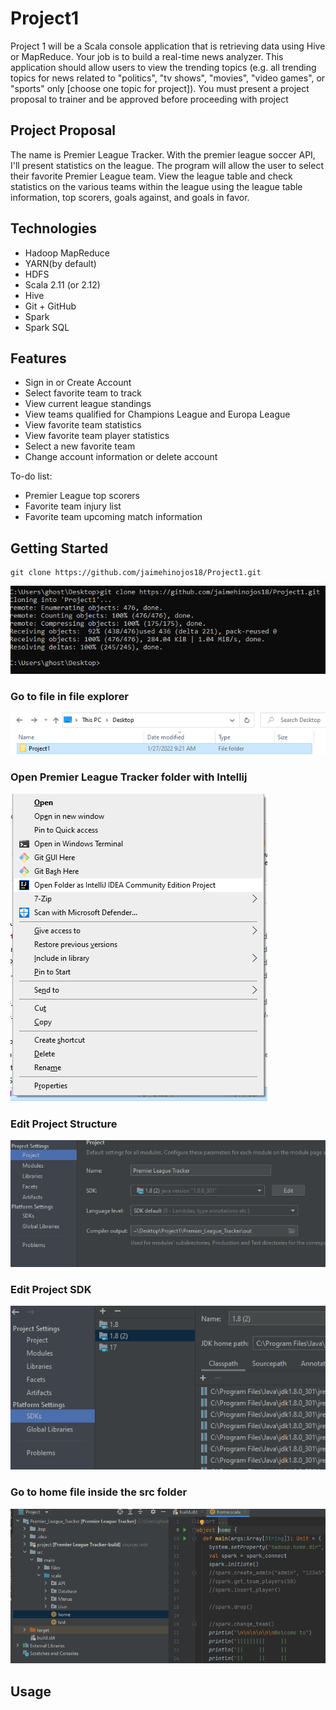 # Project1
Project 1 will be a Scala console application that is retrieving data using Hive or MapReduce. Your job is to build a real-time news analyzer. This application should allow users to view the trending topics (e.g. all trending topics for news related to "politics", "tv shows", "movies", "video games", or "sports" only [choose one topic for project]).
You must present a project proposal to trainer and be approved before proceeding with project
## Project Proposal
The name is Premier League Tracker. With the premier league soccer API, I'll present statistics on the league. The program will allow the user to select their favorite Premier League team. View the league table and check statistics on the various teams within the league using the league table information, top scorers, goals against, and goals in favor. 
## Technologies
- Hadoop MapReduce
- YARN(by default) 
- HDFS
- Scala 2.11 (or 2.12)
- Hive
- Git + GitHub
- Spark
- Spark SQL
## Features
- Sign in or Create Account
- Select favorite team to track
- View current league standings
- View teams qualified for Champions League and Europa League
- View favorite team statistics
- View favorite team player statistics
- Select a new favorite team
- Change account information or delete account 

To-do list:
- Premier League top scorers 
- Favorite team injury list
- Favorite team upcoming match information

## Getting Started
```
git clone https://github.com/jaimehinojos18/Project1.git
```
![Alt text](./images/git_clone.png?raw=true "Title")
### Go to file in file explorer
![Alt text](./images/got_to_file.png?raw=true "Title")

### Open Premier League Tracker folder with Intellij 
![Alt text](./images/open_with_intellij.png?raw=true "Title")
### Edit Project Structure
![Alt text](./images/projectstructure.png?raw=true "Title")
### Edit Project SDK
![Alt text](./images/sdk.png?raw=true "Title")
### Go to home file inside the src folder
![Alt text](./images/play.png?raw=true "Title")
## Usage


